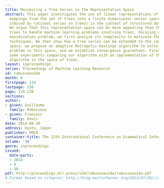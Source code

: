 ```yaml
---
title: Maximizing a Tree Series in the Representation Space
abstract: This paper investigates the use of linear representations of trees (i.e.
  mappings from the set of trees into a finite dimensional vector space which are
  induced by rational series on trees) in the context of structured data learning.
  We argue that this representation space can be more appealing than the space of
  trees to handle machine learning problems involving trees. Focusing on a tree series
  maximization problem, we first analyze its complexity to motivate the use of approximation
  techniques. We then show how a tree series can be extended to the continuous representation
  space, we propose an adaptive Metropolis-Hastings algorithm to solve the maximization
  problem in this space, and we establish convergence guarantees. Finally, we provide
  some experiments comparing our algorithm with an implementation of the Metropolis-Hastings
  algorithm in the space of trees.
layout: inproceedings
series: Proceedings of Machine Learning Research
id: rabusseau14a
month: 0
firstpage: 124
lastpage: 138
page: 124-138
sections: 
author:
- given: Guillaume
  family: Rabusseau
- given: François
  family: Denis
date: 2014-08-30
address: Kyoto, Japan
publisher: PMLR
container-title: The 12th International Conference on Grammatical Inference
volume: '34'
genre: inproceedings
issued:
  date-parts:
  - 2014
  - 8
  - 30
pdf: http://proceedings.mlr.press/v34/rabusseau14a/rabusseau14a.pdf
# Format based on citeproc: http://blog.martinfenner.org/2013/07/30/citeproc-yaml-for-bibliographies/
---
```

